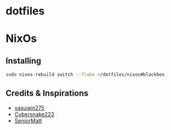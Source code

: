 # dotfiles

# NixOs

## Installing
```sh
sudo nixos-rebuild switch --flake ~/dotfiles/nixos#blackbox
```

## Credits & Inspirations
- [vasujain275](https://github.com/vasujain275/rudra)
- [Cybersnake223](https://github.com/Cybersnake223/Hypr)
- [SeniorMatt](https://github.com/SeniorMatt/Mattthew-s-Dotfiles)
